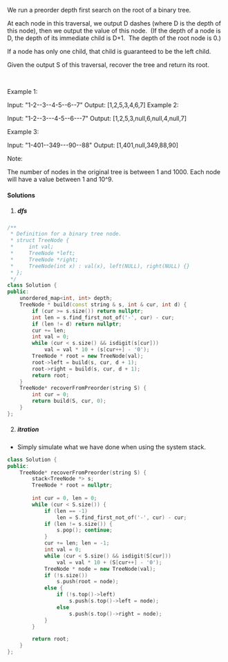 We run a preorder depth first search on the root of a binary tree.

At each node in this traversal, we output D dashes (where D is the depth of this node), then we output the value of this node.  (If the depth of a node is D, the depth of its immediate child is D+1.  The depth of the root node is 0.)

If a node has only one child, that child is guaranteed to be the left child.

Given the output S of this traversal, recover the tree and return its root.

 

Example 1:



Input: "1-2--3--4-5--6--7"
Output: [1,2,5,3,4,6,7]
Example 2:



Input: "1-2--3---4-5--6---7"
Output: [1,2,5,3,null,6,null,4,null,7]
 

Example 3:



Input: "1-401--349---90--88"
Output: [1,401,null,349,88,90]
 

Note:

The number of nodes in the original tree is between 1 and 1000.
Each node will have a value between 1 and 10^9.

#### Solutions

1. ##### dfs

```c++
/**
 * Definition for a binary tree node.
 * struct TreeNode {
 *     int val;
 *     TreeNode *left;
 *     TreeNode *right;
 *     TreeNode(int x) : val(x), left(NULL), right(NULL) {}
 * };
 */
class Solution {
public:
    unordered_map<int, int> depth;
    TreeNode * build(const string & s, int & cur, int d) {
        if (cur >= s.size()) return nullptr;
        int len = s.find_first_not_of('-', cur) - cur;
        if (len != d) return nullptr;
        cur += len;
        int val = 0;
        while (cur < s.size() && isdigit(s[cur]))
            val = val * 10 + (s[cur++] - '0');
        TreeNode * root = new TreeNode(val);
        root->left = build(s, cur, d + 1);
        root->right = build(s, cur, d + 1);
        return root;
    }
    TreeNode* recoverFromPreorder(string S) {
        int cur = 0;
        return build(S, cur, 0);
    }
};
```

2. ##### itration

- Simply simulate what we have done when using the system stack.

```c++
class Solution {
public:
    TreeNode* recoverFromPreorder(string S) {
        stack<TreeNode *> s;
        TreeNode * root = nullptr;
        
        int cur = 0, len = 0;
        while (cur < S.size()) {
            if (len == -1)
                len = S.find_first_not_of('-', cur) - cur;
            if (len != s.size()) {
                s.pop(); continue;
            }
            cur += len; len = -1;
            int val = 0;
            while (cur < S.size() && isdigit(S[cur]))
                val = val * 10 + (S[cur++] - '0');
            TreeNode * node = new TreeNode(val);
            if (!s.size())
                s.push(root = node);
            else {
                if (!s.top()->left)
                    s.push(s.top()->left = node);
                else
                    s.push(s.top()->right = node);
            }
        }

        return root;
    }
};
```